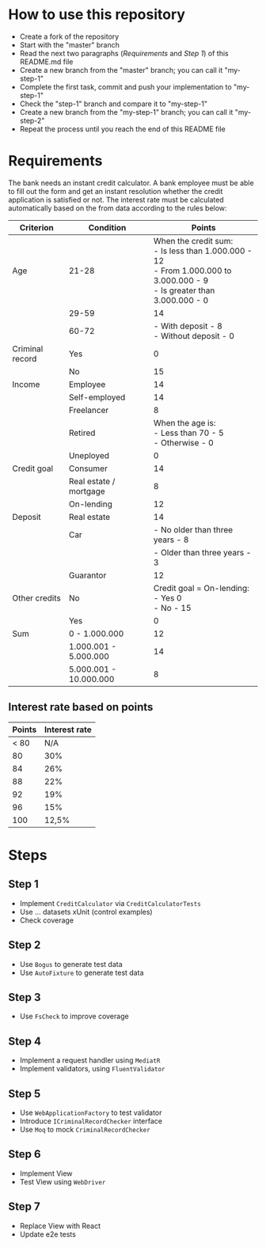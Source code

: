 # How to use this repository
- Create a fork of the repository
- Start with the "master" branch
- Read the next two paragraphs (*Requirements* and *Step 1*) of this README.md file
- Create a new branch from the "master" branch; you can call it "my-step-1"
- Complete the first task, commit and push your implementation to "my-step-1"
- Check the "step-1" branch and compare it to "my-step-1"
- Create a new branch from the "my-step-1" branch; you can call it "my-step-2"
- Repeat the process until you reach the end of this README file

# Requirements
The bank needs an instant credit calculator. A bank employee must be able to fill out the form and get an instant resolution
whether the credit application is satisfied or not. The interest rate must be calculated automatically based on the from data according 
to the rules below:

| Criterion       | Condition              | Points                                                                                                                              |
|-----------------|------------------------|-------------------------------------------------------------------------------------------------------------------------------------|
| Age             | 21-28                  | When the credit sum: <br/>- Is less than 1.000.000 - 12 <br/>- From 1.000.000 to 3.000.000 - 9<br/> - Is greater than 3.000.000 - 0 |
|                 | 29-59                  | 14                                                                                                                                  |
|                 | 60-72                  | - With deposit - 8<br/> - Without deposit - 0                                                                                       |
| Criminal record | Yes                    | 0                                                                                                                                   |
|                 | No                     | 15                                                                                                                                  |
| Income          | Employee               | 14                                                                                                                                  |
|                 | Self-employed          | 14                                                                                                                                  |
|                 | Freelancer             | 8                                                                                                                                   |
|                 | Retired                | When the age is:<br/> - Less than 70 - 5<br/> - Otherwise - 0                                                                       |
|                 | Uneployed              | 0                                                                                                                                   |
| Credit goal     | Сonsumer               | 14                                                                                                                                  |
|                 | Real estate / mortgage | 8                                                                                                                                   |
|                 | On-lending             | 12                                                                                                                                  |
| Deposit         | Real estate            | 14                                                                                                                                  |
|                 | Car                    | - No older than three years - 8                                                                                                     |
|                 |                        | - Older than three years - 3                                                                                                        |
|                 | Guarantor              | 12                                                                                                                                  |
| Other credits   | No                     | Credit goal = On-lending:<br/> - Yes 0<br/> - No - 15                                                                               |
|                 | Yes                    | 0                                                                                                                                   |                                                                                                                                   
| Sum             | 0 - 1.000.000          | 12                                                                                                                                  |
|                 | 1.000.001 - 5.000.000  | 14                                                                                                                                  |
|                 | 5.000.001 - 10.000.000 | 8                                                                                                                                   |

## Interest rate based on points
| Points | Interest rate |
|--------|---------------|
| < 80   | N/A           |
| 80     | 30%           |
| 84     | 26%           |
| 88     | 22%           |
| 92     | 19%           |
| 96     | 15%           |
| 100    | 12,5%         |

# Steps
## Step 1
- Implement ```CreditCalculator``` via ```CreditCalculatorTests```
- Use ... datasets xUnit (control examples)
- Check coverage

## Step 2
- Use ```Bogus``` to generate test data
- Use ```AutoFixture``` to generate test data

## Step 3
- Use ```FsCheck``` to improve coverage

## Step 4
- Implement a request handler using ```MediatR```
- Implement validators, using ```FluentValidator```

## Step 5
- Use ```WebApplicationFactory``` to test validator
- Introduce ```ICriminalRecordChecker``` interface
- Use ```Moq``` to mock ```CriminalRecordChecker```

## Step 6
- Implement View
- Test View using ```WebDriver```

## Step 7
- Replace View with React
- Update e2e tests
